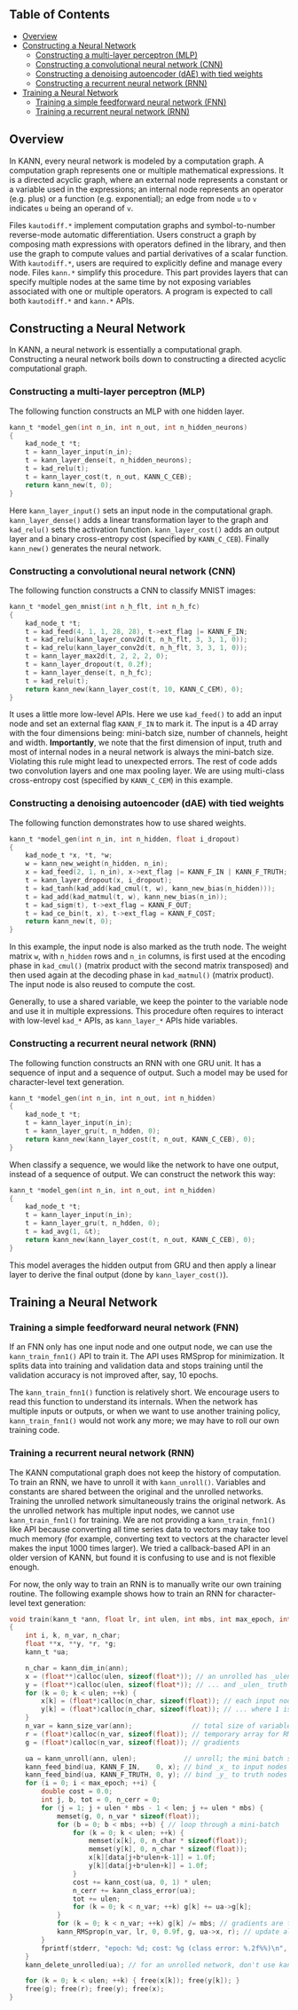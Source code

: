 ## Table of Contents

* [Overview](#overview)
* [Constructing a Neural Network](#constructing-a-neural-network)
  - [Constructing a multi-layer perceptron (MLP)](#constructing-a-multi-layer-perceptron-mlp)
  - [Constructing a convolutional neural network (CNN)](#constructing-a-convolutional-neural-network-cnn)
  - [Constructing a denoising autoencoder (dAE) with tied weights](#constructing-a-denoising-autoencoder-dae-with-tied-weights)
  - [Constructing a recurrent neural network (RNN)](#constructing-a-recurrent-neural-network-rnn)
* [Training a Neural Network](#training-a-neural-network)
  - [Training a simple feedforward neural network (FNN)](#training-a-simple-feedforward-neural-network-fnn)
  - [Training a recurrent neural network (RNN)](#training-a-recurrent-neural-network-rnn)



## Overview

In KANN, every neural network is modeled by a computation graph. A computation
graph represents one or multiple mathematical expressions. It is a directed
acyclic graph, where an external node represents a constant or a variable used
in the expressions; an internal node represents an operator (e.g. plus) or a
function (e.g. exponential); an edge from node `u` to `v` indicates `u` being
an operand of `v`.

Files `kautodiff.*` implement computation graphs and symbol-to-number
reverse-mode automatic differentiation. Users construct a graph by composing
math expressions with operators defined in the library, and then use the graph
to compute values and partial derivatives of a scalar function. With
`kautodiff.*`, users are required to explicitly define and manage every node.
Files `kann.*` simplify this procedure. This part provides layers that can
specify multiple nodes at the same time by not exposing variables associated
with one or multiple operators. A program is expected to call both
`kautodiff.*` and `kann.*` APIs.



## Constructing a Neural Network

In KANN, a neural network is essentially a computational graph. Constructing a
neural network boils down to constructing a directed acyclic computational
graph.

### Constructing a multi-layer perceptron (MLP)

The following function constructs an MLP with one hidden layer.
```c
kann_t *model_gen(int n_in, int n_out, int n_hidden_neurons)
{
	kad_node_t *t;
	t = kann_layer_input(n_in);
	t = kann_layer_dense(t, n_hidden_neurons);
	t = kad_relu(t);
	t = kann_layer_cost(t, n_out, KANN_C_CEB);
	return kann_new(t, 0);
}
```
Here `kann_layer_input()` sets an input node in the computational graph.
`kann_layer_dense()` adds a linear transformation layer to the graph and
`kad_relu()` sets the activation function. `kann_layer_cost()` adds an output
layer and a binary cross-entropy cost (specified by `KANN_C_CEB`). Finally
`kann_new()` generates the neural network.

### Constructing a convolutional neural network (CNN)

The following function constructs a CNN to classify MNIST images:
```c
kann_t *model_gen_mnist(int n_h_flt, int n_h_fc)
{
	kad_node_t *t;
	t = kad_feed(4, 1, 1, 28, 28), t->ext_flag |= KANN_F_IN;
	t = kad_relu(kann_layer_conv2d(t, n_h_flt, 3, 3, 1, 0));
	t = kad_relu(kann_layer_conv2d(t, n_h_flt, 3, 3, 1, 0));
	t = kann_layer_max2d(t, 2, 2, 2, 0);
	t = kann_layer_dropout(t, 0.2f);
	t = kann_layer_dense(t, n_h_fc);
	t = kad_relu(t);
	return kann_new(kann_layer_cost(t, 10, KANN_C_CEM), 0);
}
```
It uses a little more low-level APIs. Here we use `kad_feed()` to add an input
node and set an external flag `KANN_F_IN` to mark it. The input is a 4D array
with the four dimensions being: mini-batch size, number of channels, height and
width. **Importantly**, we note that the first dimension of input, truth and
most of internal nodes in a neural network is always the mini-batch size.
Violating this rule might lead to unexpected errors. The rest of code adds two
convolution layers and one max pooling layer. We are using multi-class
cross-entropy cost (specified by `KANN_C_CEM`) in this example.

### Constructing a denoising autoencoder (dAE) with tied weights

The following function demonstrates how to use shared weights.
```c
kann_t *model_gen(int n_in, int n_hidden, float i_dropout)
{
	kad_node_t *x, *t, *w;
	w = kann_new_weight(n_hidden, n_in);
	x = kad_feed(2, 1, n_in), x->ext_flag |= KANN_F_IN | KANN_F_TRUTH;
	t = kann_layer_dropout(x, i_dropout);
	t = kad_tanh(kad_add(kad_cmul(t, w), kann_new_bias(n_hidden)));
	t = kad_add(kad_matmul(t, w), kann_new_bias(n_in));
	t = kad_sigm(t), t->ext_flag = KANN_F_OUT;
	t = kad_ce_bin(t, x), t->ext_flag = KANN_F_COST;
	return kann_new(t, 0);
}
```
In this example, the input node is also marked as the truth node. The weight
matrix `w`, with `n_hidden` rows and `n_in` columns, is first used at the
encoding phase in `kad_cmul()` (matrix product with the second matrix
transposed) and then used again at the decoding phase in `kad_matmul()` (matrix
product). The input node is also reused to compute the cost.

Generally, to use a shared variable, we keep the pointer to the variable node
and use it in multiple expressions. This procedure often requires to interact
with low-level `kad_*` APIs, as `kann_layer_*` APIs hide variables.

### Constructing a recurrent neural network (RNN)

The following function constructs an RNN with one GRU unit. It has a sequence
of input and a sequence of output. Such a model may be used for character-level
text generation.
```c
kann_t *model_gen(int n_in, int n_out, int n_hidden)
{
	kad_node_t *t;
	t = kann_layer_input(n_in);
	t = kann_layer_gru(t, n_hdden, 0);
	return kann_new(kann_layer_cost(t, n_out, KANN_C_CEB), 0);
}
```
When classify a sequence, we would like the network to have one output, instead
of a sequence of output. We can construct the network this way:
```c
kann_t *model_gen(int n_in, int n_out, int n_hidden)
{
	kad_node_t *t;
	t = kann_layer_input(n_in);
	t = kann_layer_gru(t, n_hdden, 0);
	t = kad_avg(1, &t);
	return kann_new(kann_layer_cost(t, n_out, KANN_C_CEB), 0);
}
```
This model averages the hidden output from GRU and then apply a linear layer to
derive the final output (done by `kann_layer_cost()`).



## Training a Neural Network

### Training a simple feedforward neural network (FNN)

If an FNN only has one input node and one output node, we can use the
`kann_train_fnn1()` API to train it. The API uses RMSprop for minimization. It
splits data into training and validation data and stops training until the
validation accuracy is not improved after, say, 10 epochs.

The `kann_train_fnn1()` function is relatively short. We encourage users to
read this function to understand its internals. When the network has multiple
inputs or outputs, or when we want to use another training policy,
`kann_train_fnn1()` would not work any more; we may have to roll our own
training code.

### Training a recurrent neural network (RNN)

The KANN computational graph does not keep the history of computation. To train
an RNN, we have to unroll it with `kann_unroll()`. Variables and constants are
shared between the original and the unrolled networks. Training the unrolled
network simultaneously trains the original network. As the unrolled network has
multiple input nodes, we cannot use `kann_train_fnn1()` for training.  We are
not providing a `kann_train_fnn1()` like API because converting all time series
data to vectors may take too much memory (for example, converting text to
vectors at the character level makes the input 1000 times larger). We tried a
callback-based API in an older version of KANN, but found it is confusing to
use and is not flexible enough.

For now, the only way to train an RNN is to manually write our own training
routine. The following example shows how to train an RNN for character-level
text generation:
```c
void train(kann_t *ann, float lr, int ulen, int mbs, int max_epoch, int len, const uint8_t *data)
{
	int i, k, n_var, n_char;
	float **x, **y, *r, *g;
	kann_t *ua;

	n_char = kann_dim_in(ann);
	x = (float**)calloc(ulen, sizeof(float*)); // an unrolled has _ulen_ input nodes
	y = (float**)calloc(ulen, sizeof(float*)); // ... and _ulen_ truth nodes
	for (k = 0; k < ulen; ++k) {
		x[k] = (float*)calloc(n_char, sizeof(float)); // each input node takes a (1,n_char) 2D array
		y[k] = (float*)calloc(n_char, sizeof(float)); // ... where 1 is the mini-batch size
	}
	n_var = kann_size_var(ann);               // total size of variables
	r = (float*)calloc(n_var, sizeof(float)); // temporary array for RMSprop
	g = (float*)calloc(n_var, sizeof(float)); // gradients

	ua = kann_unroll(ann, ulen);            // unroll; the mini batch size is 1
	kann_feed_bind(ua, KANN_F_IN,    0, x); // bind _x_ to input nodes
	kann_feed_bind(ua, KANN_F_TRUTH, 0, y); // bind _y_ to truth nodes
	for (i = 0; i < max_epoch; ++i) {
		double cost = 0.0;
		int j, b, tot = 0, n_cerr = 0;
		for (j = 1; j + ulen * mbs - 1 < len; j += ulen * mbs) {
			memset(g, 0, n_var * sizeof(float));
			for (b = 0; b < mbs; ++b) { // loop through a mini-batch
				for (k = 0; k < ulen; ++k) {
					memset(x[k], 0, n_char * sizeof(float));
					memset(y[k], 0, n_char * sizeof(float));
					x[k][data[j+b*ulen+k-1]] = 1.0f;
					y[k][data[j+b*ulen+k]] = 1.0f;
				}
				cost += kann_cost(ua, 0, 1) * ulen;
				n_cerr += kann_class_error(ua);
				tot += ulen;
				for (k = 0; k < n_var; ++k) g[k] += ua->g[k];
			}
			for (k = 0; k < n_var; ++k) g[k] /= mbs; // gradients are the average of this mini batch
			kann_RMSprop(n_var, lr, 0, 0.9f, g, ua->x, r); // update all variables
		}
		fprintf(stderr, "epoch: %d; cost: %g (class error: %.2f%%)\n", i+1, cost / tot, 100.0 * n_cerr / tot);
	}
	kann_delete_unrolled(ua); // for an unrolled network, don't use kann_delete()!

	for (k = 0; k < ulen; ++k) { free(x[k]); free(y[k]); }
	free(g); free(r); free(y); free(x);
}
```
